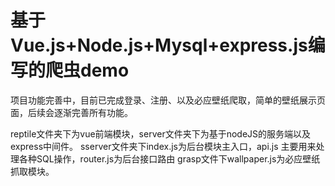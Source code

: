 # 基于Vue.js+Node.js+Mysql+express.js编写的爬虫demo 
项目功能完善中，目前已完成登录、注册、以及必应壁纸爬取，简单的壁纸展示页面，后续会逐渐完善所有功能。

reptile文件夹下为vue前端模块，server文件夹下为基于nodeJS的服务端以及express中间件。
sserver文件夹下index.js为后台模块主入口，api.js 主要用来处理各种SQL操作，router.js为后台接口路由
grasp文件下wallpaper.js为必应壁纸抓取模块。
